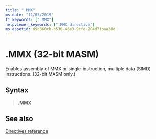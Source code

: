 ```yaml
---
title: ".MMX"
ms.date: "11/05/2019"
f1_keywords: [".MMX"]
helpviewer_keywords: [".MMX directive"]
ms.assetid: 69d360cb-b530-46e3-9cfe-204d71baa38d
---
```

# .MMX (32-bit MASM)

Enables assembly of MMX or single-instruction, multiple data (SIMD) instructions. (32-bit MASM only.)

## Syntax

> **.MMX**

## See also

[Directives reference](directives-reference.md)
